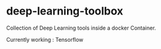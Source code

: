 # deep-learning-toolbox
Collection of Deep Learning tools inside a docker Container. 

Currently working : Tensorflow
